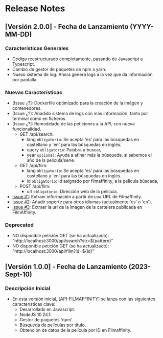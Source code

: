 # Release Notes

## [Versión 2.0.0] - Fecha de Lanzamiento (YYYY-MM-DD)

### Características Generales

-  Código reestructurado completamente, pasando de Javascript a Typescript.
-  Cambio de gestor de paquetes de npm a yarn.
-  Nuevo sistema de log. Ahora genera logs a la vez que da información por pantalla.

### Nuevas Características

-  [Issue ¿?]: Dockerfile optimizado para la creación de la imágen y contenedores.
-  [Issue ¿?]: Añadido sistema de logs con más información, tanto por terminal como en ficheros.
-  [Issue ¿?]: Remodelado de las peticiones a la API, con nueva funcionalidad.
   -  GET /api/search:
      -  lang `obligatorio`: Se acepta 'es' para las búsquedas en castellano y 'en' para las búsquedas en inglés.
      -  query `obligatorio`: Palabra a buscar,
      -  year `opcional`: Ayuda a afinar más la búsqueda, si sabemos el año de la pelicula/serie.
   -  GET /api/film:
      -  lang `obligatorio`: Se acepta 'es' para las búsquedas en castellano y 'en' para las búsquedas en inglés.
      -  id `obligatorio`: Id asignado por filmaffinity, a la película búscada,
   -  POST /api/film:
      -  url `obligatorio`: Dirección web de la película.
-  [Issue #1](https://github.com/Karmelo1984/api-filmaffinity/issues/1): Extraer información a partir de una URL de
   Filmaffinity.
-  [Issue #2](https://github.com/Karmelo1984/api-filmaffinity/issues/2): Añadir soporte para otros idiomas (actualmente
   'es' o 'en').
-  [Issue #3](https://github.com/Karmelo1984/api-filmaffinity/issues/3): Extraer la url de la imagen de la cartelera
   publicada en FilmAffinity.

### Deprecated

-  NO disponible petición GET (se ha actualizado): "http://localhost:3000/api/search?str=${pattern}"
-  NO disponible petición GET (se ha actualizado): "http://localhost:3000/api/film?id=${id}"

## [Versión 1.0.0] - Fecha de Lanzamiento (2023-Sept-10)

### Descripción Inicial

-  En esta versión inicial, [API-FILMAFFINITY] se lanza con las siguientes características clave:
   -  Desarrollado en Javascript.
   -  NodeJS 10.24.1.
   -  Gestor de paquetes 'npm'
   -  Búsqueda de películas por título.
   -  Obtención de datos de la película por ID en Filmaffinity.
